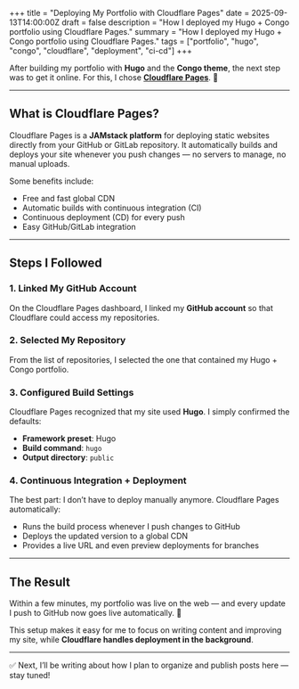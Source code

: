 +++
title = "Deploying My Portfolio with Cloudflare Pages"
date = 2025-09-13T14:00:00Z
draft = false
description = "How I deployed my Hugo + Congo portfolio using Cloudflare Pages."
summary = "How I deployed my Hugo + Congo portfolio using Cloudflare Pages."
tags = ["portfolio", "hugo", "congo", "cloudflare", "deployment", "ci-cd"]
+++

After building my portfolio with **Hugo** and the **Congo theme**, the next step was to get it online. For this, I chose **[Cloudflare Pages](https://pages.cloudflare.com/)**. 🚀  

---

## What is Cloudflare Pages?  

Cloudflare Pages is a **JAMstack platform** for deploying static websites directly from your GitHub or GitLab repository. It automatically builds and deploys your site whenever you push changes — no servers to manage, no manual uploads.  

Some benefits include:  
- Free and fast global CDN  
- Automatic builds with continuous integration (CI)  
- Continuous deployment (CD) for every push  
- Easy GitHub/GitLab integration  

---

## Steps I Followed  

### 1. Linked My GitHub Account  
On the Cloudflare Pages dashboard, I linked my **GitHub account** so that Cloudflare could access my repositories.  

### 2. Selected My Repository  
From the list of repositories, I selected the one that contained my Hugo + Congo portfolio.  

### 3. Configured Build Settings  
Cloudflare Pages recognized that my site used **Hugo**. I simply confirmed the defaults:  
- **Framework preset**: Hugo  
- **Build command**: `hugo`  
- **Output directory**: `public`  

### 4. Continuous Integration + Deployment  
The best part: I don’t have to deploy manually anymore. Cloudflare Pages automatically:  
- Runs the build process whenever I push changes to GitHub  
- Deploys the updated version to a global CDN  
- Provides a live URL and even preview deployments for branches  

---

## The Result  

Within a few minutes, my portfolio was live on the web — and every update I push to GitHub now goes live automatically. 🙌  

This setup makes it easy for me to focus on writing content and improving my site, while **Cloudflare handles deployment in the background**.  

---

✅ Next, I’ll be writing about how I plan to organize and publish posts here — stay tuned!  
